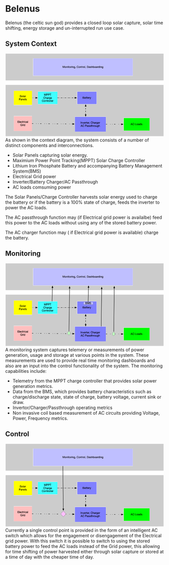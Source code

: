 # Belenus 
Belenus (the celtic sun god)  provides a closed loop solar capture, solar time shifting, energy storage and un-interrupted run use case. 

## System Context
![alt text](documentation/diagrams/SystemContext_1.png "System Context")
As shown in the context diagram, the system consists of a number of distinct components and interconnections. 
* Solar Panels capturing solar energy.
* Maximium Power Point Tracking(MPPT) Solar Charge Controller
* Lithium Iron Phosphate Battery and accompanying Battery Management System(BMS)
* Electrical Grid power 
* Inverter/Battery Charger/AC Passthrough
* AC loads comsuming power

The Solar Panels/Charge Controller harvests solar energy used to charge the battery or if the battery is a 100% state of charge, feeds the inverter to power the AC loads.

The AC passthrough function may (if Electrical grid power is availalbe) feed this power to the AC loads without using any of the stored battery power.

The AC charger function may ( if Electrical grid power is available) charge the battery. 

## Monitoring
![alt text](documentation/diagrams/SystemContext_2.png "System Monitoring Context")
A monitoring system captures telemery or measurements of power generation, usage and storage at various points in the system. These measurements are used to provide real time monitoring dashboards and also are an input into the control functionality of the system.
The monitoring capabilities include:
* Telemetry from the MPPT charge controller that provides solar power generation metrics.
* Data from the BMS, which provides battery characteristics such as charge/discharge state, state of charge, battery voltage, current sink or draw.
* Invertor/Charger/Passthrough operating metrics 
* Non invasive coil based measurement of AC circuits providing Voltage, Power, Frequency metrics.

## Control
![alt text](documentation/diagrams/SystemContext_3.png "System Control Context")
Currently a single control point is provided in the form of an intelligent AC switch which allows for the engagement or disengagement of the Electrical grid power. With this switch it is possible to switch to using the stored battery power to feed the AC loads instead of the Grid power, this allowing for time shifting of power harvested either through solar capture or stored at a time of day with the cheaper time of day.
